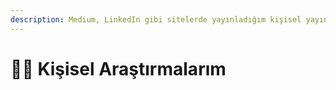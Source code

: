 ```yaml
---
description: Medium, LinkedIn gibi sitelerde yayınladığım kişisel yayınlarım.
---
```


# 👨‍🔬 Kişisel Araştırmalarım
